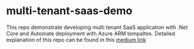 # multi-tenant-saas-demo
This repo demonstrate developing multi tenant SaaS application with .Net Core and Automate deployment with Azure ARM tempaltes.
Detailed explanation of this repo can be found in this <a href="https://medium.com/ascentic-technology/multi-tenant-saas-application-design-patterns-cost-effective-deployment-options-in-azure-and-e99b23d3156f"> medium link </a>
